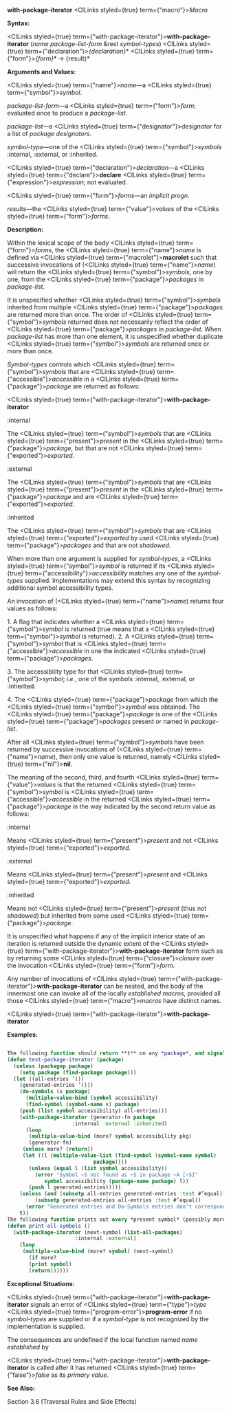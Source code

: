 **with-package-iterator** <ClLinks styled={true} term={"macro"}><i>Macro</i></ClLinks> 



**Syntax:** 



<ClLinks styled={true} term={"with-package-iterator"}><b>with-package-iterator</b></ClLinks> (*name package-list-form* &amp;rest *symbol-types*) <ClLinks styled={true} term={"declaration"}><i>\{declaration\}</i></ClLinks>\* <ClLinks styled={true} term={"form"}><i>\{form\}</i></ClLinks>\* → \{result\}\* 



**Arguments and Values:** 



<ClLinks styled={true} term={"name"}><i>name</i></ClLinks>—a <ClLinks styled={true} term={"symbol"}><i>symbol</i></ClLinks>. 



*package-list-form*—a <ClLinks styled={true} term={"form"}><i>form</i></ClLinks>; evaluated once to produce a *package-list*. 



*package-list*—a <ClLinks styled={true} term={"designator"}><i>designator</i></ClLinks> for a list of *package designators*. 



*symbol-type*—one of the <ClLinks styled={true} term={"symbol"}><i>symbols</i></ClLinks> :internal, :external, or :inherited. 



<ClLinks styled={true} term={"declaration"}><i>declaration</i></ClLinks>—a <ClLinks styled={true} term={"declare"}><b>declare</b></ClLinks> <ClLinks styled={true} term={"expression"}><i>expression</i></ClLinks>; not evaluated. 



<ClLinks styled={true} term={"form"}><i>forms</i></ClLinks>—an *implicit progn*. 



*results*—the <ClLinks styled={true} term={"value"}><i>values</i></ClLinks> of the <ClLinks styled={true} term={"form"}><i>forms</i></ClLinks>. 



**Description:** 



Within the lexical scope of the body <ClLinks styled={true} term={"form"}><i>forms</i></ClLinks>, the <ClLinks styled={true} term={"name"}><i>name</i></ClLinks> is defined via <ClLinks styled={true} term={"macrolet"}><b>macrolet</b></ClLinks> such that successive invocations of (<ClLinks styled={true} term={"name"}><i>name</i></ClLinks>) will return the <ClLinks styled={true} term={"symbol"}><i>symbols</i></ClLinks>, one by one, from the <ClLinks styled={true} term={"package"}><i>packages</i></ClLinks> in *package-list*. 



It is unspecified whether <ClLinks styled={true} term={"symbol"}><i>symbols</i></ClLinks> inherited from multiple <ClLinks styled={true} term={"package"}><i>packages</i></ClLinks> are returned more than once. The order of <ClLinks styled={true} term={"symbol"}><i>symbols</i></ClLinks> returned does not necessarily reflect the order of <ClLinks styled={true} term={"package"}><i>packages</i></ClLinks> in *package-list*. When *package-list* has more than one element, it is unspecified whether duplicate <ClLinks styled={true} term={"symbol"}><i>symbols</i></ClLinks> are returned once or more than once. 



*Symbol-types* controls which <ClLinks styled={true} term={"symbol"}><i>symbols</i></ClLinks> that are <ClLinks styled={true} term={"accessible"}><i>accessible</i></ClLinks> in a <ClLinks styled={true} term={"package"}><i>package</i></ClLinks> are returned as follows: 



 



 



<ClLinks styled={true} term={"with-package-iterator"}><b>with-package-iterator</b></ClLinks> 



:internal 



The <ClLinks styled={true} term={"symbol"}><i>symbols</i></ClLinks> that are <ClLinks styled={true} term={"present"}><i>present</i></ClLinks> in the <ClLinks styled={true} term={"package"}><i>package</i></ClLinks>, but that are not <ClLinks styled={true} term={"exported"}><i>exported</i></ClLinks>. 



:external 



The <ClLinks styled={true} term={"symbol"}><i>symbols</i></ClLinks> that are <ClLinks styled={true} term={"present"}><i>present</i></ClLinks> in the <ClLinks styled={true} term={"package"}><i>package</i></ClLinks> and are <ClLinks styled={true} term={"exported"}><i>exported</i></ClLinks>. 



:inherited 



The <ClLinks styled={true} term={"symbol"}><i>symbols</i></ClLinks> that are <ClLinks styled={true} term={"exported"}><i>exported</i></ClLinks> by used <ClLinks styled={true} term={"package"}><i>packages</i></ClLinks> and that are not *shadowed*. 



When more than one argument is supplied for *symbol-types*, a <ClLinks styled={true} term={"symbol"}><i>symbol</i></ClLinks> is returned if its <ClLinks styled={true} term={"accessibility"}><i>accessibility</i></ClLinks> matches any one of the *symbol-types* supplied. Implementations may extend this syntax by recognizing additional symbol accessibility types. 



An invocation of (<ClLinks styled={true} term={"name"}><i>name</i></ClLinks>) returns four values as follows: 



1\. A flag that indicates whether a <ClLinks styled={true} term={"symbol"}><i>symbol</i></ClLinks> is returned (true means that a <ClLinks styled={true} term={"symbol"}><i>symbol</i></ClLinks> is returned). 2. A <ClLinks styled={true} term={"symbol"}><i>symbol</i></ClLinks> that is <ClLinks styled={true} term={"accessible"}><i>accessible</i></ClLinks> in one the indicated <ClLinks styled={true} term={"package"}><i>packages</i></ClLinks>. 



3\. The accessibility type for that <ClLinks styled={true} term={"symbol"}><i>symbol</i></ClLinks>; *i.e.*, one of the symbols :internal, :external, or :inherited. 



4\. The <ClLinks styled={true} term={"package"}><i>package</i></ClLinks> from which the <ClLinks styled={true} term={"symbol"}><i>symbol</i></ClLinks> was obtained. The <ClLinks styled={true} term={"package"}><i>package</i></ClLinks> is one of the <ClLinks styled={true} term={"package"}><i>packages</i></ClLinks> present or named in *package-list*. 



After all <ClLinks styled={true} term={"symbol"}><i>symbols</i></ClLinks> have been returned by successive invocations of (<ClLinks styled={true} term={"name"}><i>name</i></ClLinks>), then only one value is returned, namely <ClLinks styled={true} term={"nil"}><b>nil</b></ClLinks>. 



The meaning of the second, third, and fourth <ClLinks styled={true} term={"value"}><i>values</i></ClLinks> is that the returned <ClLinks styled={true} term={"symbol"}><i>symbol</i></ClLinks> is <ClLinks styled={true} term={"accessible"}><i>accessible</i></ClLinks> in the returned <ClLinks styled={true} term={"package"}><i>package</i></ClLinks> in the way indicated by the second return value as follows: 



:internal 



Means <ClLinks styled={true} term={"present"}><i>present</i></ClLinks> and not <ClLinks styled={true} term={"exported"}><i>exported</i></ClLinks>. 



:external 



Means <ClLinks styled={true} term={"present"}><i>present</i></ClLinks> and <ClLinks styled={true} term={"exported"}><i>exported</i></ClLinks>. 



:inherited 



Means not <ClLinks styled={true} term={"present"}><i>present</i></ClLinks> (thus not *shadowed*) but inherited from some used <ClLinks styled={true} term={"package"}><i>package</i></ClLinks>. 



It is unspecified what happens if any of the implicit interior state of an iteration is returned outside the dynamic extent of the <ClLinks styled={true} term={"with-package-iterator"}><b>with-package-iterator</b></ClLinks> form such as by returning some <ClLinks styled={true} term={"closure"}><i>closure</i></ClLinks> over the invocation <ClLinks styled={true} term={"form"}><i>form</i></ClLinks>. 



Any number of invocations of <ClLinks styled={true} term={"with-package-iterator"}><b>with-package-iterator</b></ClLinks> can be nested, and the body of the innermost one can invoke all of the locally *established macros*, provided all those <ClLinks styled={true} term={"macro"}><i>macros</i></ClLinks> have distinct names. 







 



 



<ClLinks styled={true} term={"with-package-iterator"}><b>with-package-iterator</b></ClLinks> 



**Examples:**
```lisp

The following function should return **t** on any *package*, and signal an error if the usage of **with-package-iterator** does not agree with the corresponding usage of **do-symbols**. 
(defun test-package-iterator (package) 
  (unless (packagep package) 
    (setq package (find-package package))) 
  (let ((all-entries ’()) 
	(generated-entries ’())) 
    (do-symbols (x package) 
      (multiple-value-bind (symbol accessibility) 
	  (find-symbol (symbol-name x) package) 
	(push (list symbol accessibility) all-entries))) 
    (with-package-iterator (generator-fn package 
					 :internal :external :inherited) 
      (loop 
       (multiple-value-bind (more? symbol accessibility pkg) 
	   (generator-fn) 
	 (unless more? (return)) 
	 (let ((l (multiple-value-list (find-symbol (symbol-name symbol) 
						    package)))) 
	   (unless (equal l (list symbol accessibility)) 
	     (error "Symbol ~S not found as ~S in package ~A [~S]" 
		    symbol accessibility (package-name package) l)) 
	   (push l generated-entries))))) 
    (unless (and (subsetp all-entries generated-entries :test #’equal) 
		 (subsetp generated-entries all-entries :test #’equal)) 
      (error "Generated entries and Do-Symbols entries don’t correspond")) 
    t)) 
The following function prints out every *present symbol* (possibly more than once): 
(defun print-all-symbols () 
  (with-package-iterator (next-symbol (list-all-packages) 
				      :internal :external) 
    (loop 
     (multiple-value-bind (more? symbol) (next-symbol) 
       (if more? 
	   (print symbol) 
	   (return)))))) 

```
**Exceptional Situations:** 



<ClLinks styled={true} term={"with-package-iterator"}><b>with-package-iterator</b></ClLinks> signals an error of <ClLinks styled={true} term={"type"}><i>type</i></ClLinks> <ClLinks styled={true} term={"program-error"}><b>program-error</b></ClLinks> if no *symbol-types* are supplied or if a *symbol-type* is not recognized by the implementation is supplied. 



The consequences are undefined if the local function named *name established* by 



 



 



<ClLinks styled={true} term={"with-package-iterator"}><b>with-package-iterator</b></ClLinks> is called after it has returned <ClLinks styled={true} term={"false"}><i>false</i></ClLinks> as its *primary value*. 



**See Also:** 



Section 3.6 (Traversal Rules and Side Effects) 



